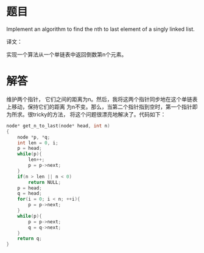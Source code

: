 # 题目

Implement an algorithm to find the nth to last element of a singly linked list.

译文：

实现一个算法从一个单链表中返回倒数第n个元素。

# 解答

维护两个指针， 它们之间的距离为n。然后，我将这两个指针同步地在这个单链表上移动，保持它们的距离 为n不变。那么，当第二个指针指到空时，第一个指针即为所求。很tricky的方法， 将这个问题很漂亮地解决了。代码如下：

```c
node* get_n_to_last(node* head, int n)
{
    node *p, *q;
    int len = 0, i;
    p = head;
    while(p){
        len++;
        p = p->next;
    }
    if(n > len || n < 0)
        return NULL;
    p = head;
    q = head;
    for(i = 0; i < n; ++i){
        p = p->next;
    }
    while(p){
        p = p->next;
        q = q->next;
    }
    return q;
}

```

